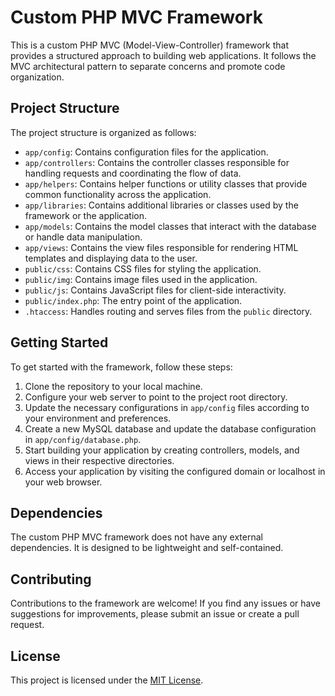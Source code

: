 # Custom PHP MVC Framework

This is a custom PHP MVC (Model-View-Controller) framework that provides a structured approach to building web applications. It follows the MVC architectural pattern to separate concerns and promote code organization.

## Project Structure

The project structure is organized as follows:

- `app/config`: Contains configuration files for the application.
- `app/controllers`: Contains the controller classes responsible for handling requests and coordinating the flow of data.
- `app/helpers`: Contains helper functions or utility classes that provide common functionality across the application.
- `app/libraries`: Contains additional libraries or classes used by the framework or the application.
- `app/models`: Contains the model classes that interact with the database or handle data manipulation.
- `app/views`: Contains the view files responsible for rendering HTML templates and displaying data to the user.
- `public/css`: Contains CSS files for styling the application.
- `public/img`: Contains image files used in the application.
- `public/js`: Contains JavaScript files for client-side interactivity.
- `public/index.php`: The entry point of the application.
- `.htaccess`: Handles routing and serves files from the `public` directory.

## Getting Started

To get started with the framework, follow these steps:

1. Clone the repository to your local machine.
2. Configure your web server to point to the project root directory.
3. Update the necessary configurations in `app/config` files according to your environment and preferences.
4. Create a new MySQL database and update the database configuration in `app/config/database.php`.
5. Start building your application by creating controllers, models, and views in their respective directories.
6. Access your application by visiting the configured domain or localhost in your web browser.

## Dependencies

The custom PHP MVC framework does not have any external dependencies. It is designed to be lightweight and self-contained.

## Contributing

Contributions to the framework are welcome! If you find any issues or have suggestions for improvements, please submit an issue or create a pull request.

## License

This project is licensed under the [MIT License](LICENSE).
